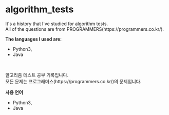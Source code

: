 # algorithm_tests
<p>It's a history that I've studied for algorithm tests.</br>
All of the questions are from PROGRAMMERS(https://programmers.co.kr/).</p>
<b>The languages I used are:</b><ul>
<li>Python3,</li>
<li>Java</li>
</ul>
</br>
<p>알고리즘 테스트 공부 기록입니다.</br>
모든 문제는 프로그래머스(https://programmers.co.kr/)의 문제입니다.</p>
<b>사용 언어</b><ul>
<li>Python3,</li>
<li>Java</li>
</ul>
